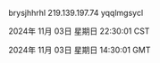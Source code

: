 brysjhhrhl 219.139.197.74 yqqlmgsycl

2024年 11月 03日 星期日 22:30:01 CST

2024年 11月 03日 星期日 14:30:01 GMT
